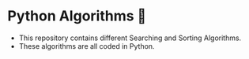 # Python Algorithms 🐍

- This repository contains different Searching and Sorting Algorithms.
- These algorithms are all coded in Python.

